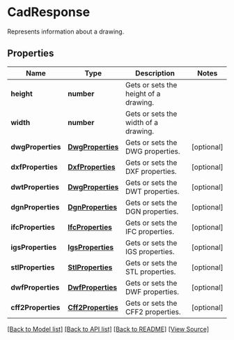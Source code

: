 ﻿# CadResponse
Represents information about a drawing.

## Properties
Name | Type | Description | Notes
------------ | ------------- | ------------- | -------------
**height** | **number** | Gets or sets the height of a drawing. | 
**width** | **number** | Gets or sets the width of a drawing. | 
**dwgProperties** | [**DwgProperties**](DwgProperties.md) | Gets or sets the DWG properties. | [optional]
**dxfProperties** | [**DxfProperties**](DxfProperties.md) | Gets or sets the DXF properties. | [optional]
**dwtProperties** | [**DwgProperties**](DwgProperties.md) | Gets or sets the DWT properties. | [optional]
**dgnProperties** | [**DgnProperties**](DgnProperties.md) | Gets or sets the DGN properties. | [optional]
**ifcProperties** | [**IfcProperties**](IfcProperties.md) | Gets or sets the IFC properties. | [optional]
**igsProperties** | [**IgsProperties**](IgsProperties.md) | Gets or sets the IGS properties. | [optional]
**stlProperties** | [**StlProperties**](StlProperties.md) | Gets or sets the STL properties. | [optional]
**dwfProperties** | [**DwfProperties**](DwfProperties.md) | Gets or sets the DWF properties. | [optional]
**cff2Properties** | [**Cff2Properties**](Cff2Properties.md) | Gets or sets the CFF2 properties. | [optional]

[[Back to Model list]](../README.md#documentation-for-models) [[Back to API list]](../README.md#documentation-for-api-endpoints) [[Back to README]](../README.md) [[View Source]](../src/models/cadResponse.ts)

